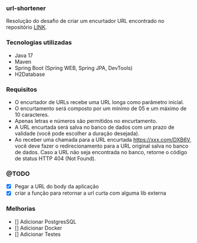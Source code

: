 ### url-shortener 

Resolução do desafio de criar um encurtador URL encontrado no repositório [LINK](https://github.com/backend-br/desafios/blob/master/url-shortener/PROBLEM.md).
### Tecnologias utilizadas

- Java 17
- Maven
- Spring Boot (Spring WEB, Spring JPA, DevTools)
- H2Database


### Requisitos

- O encurtador de URLs recebe uma URL longa como parâmetro inicial.
- O encurtamento será composto por um mínimo de 05 e um máximo de 10 caracteres.
- Apenas letras e números são permitidos no encurtamento.
- A URL encurtada será salva no banco de dados com um prazo de validade (você pode escolher a duração desejada).
- Ao receber uma chamada para a URL encurtada https://xxx.com/DXB6V, você deve fazer o redirecionamento para a URL original salva no banco de dados. Caso a URL não seja encontrada no banco, retorne o código de status HTTP 404 (Not Found).


### @TODO

- [x] Pegar a URL do body da aplicação
- [x] criar a função para retornar a url curta com alguma lib externa

### Melhorias

- [] Adicionar PostgresSQL
- [] Adicionar Docker
- [] Adicionar Testes
